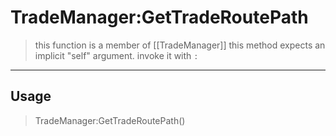 # TradeManager:GetTradeRoutePath
> this function is a member of [[TradeManager]]
> this method expects an implicit "self" argument. invoke it with `:`
-----
## Usage
> TradeManager:GetTradeRoutePath()
